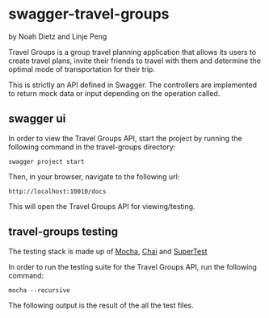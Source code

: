 # swagger-travel-groups
by Noah Dietz and Linje Peng

Travel Groups is a group travel planning application that allows its users to create travel plans,
invite their friends to travel with them and determine the optimal mode of transportation for their
trip. 

This is strictly an API defined in Swagger. The controllers are implemented to return mock data or input depending on the operation called.

## swagger ui
In order to view the Travel Groups API, start the project by running the following command in the travel-groups directory:
	
	swagger project start

Then, in your browser, navigate to the following url:

	http://localhost:10010/docs

This will open the Travel Groups API for viewing/testing.

## travel-groups testing

The testing stack is made up of [Mocha](http://mochajs.org/#running-mochas-tests), [Chai](http://chaijs.com) and [SuperTest](https://www.npmjs.com/package/supertest)

In order to run the testing suite for the Travel Groups API, run the following command:
	
	mocha --recursive

The following output is the result of the all the test files.